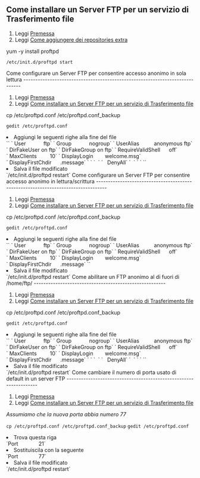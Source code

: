 Come installare un Server FTP per un servizio di Trasferimento file
-------------------------------------------------------------------

1.  Leggi [Premessa](01_Introduzione_a_Fedora#Premessa "wikilink")
2.  Leggi [Come aggiungere dei repositories extra](02_Repositories#Come_aggiungere_dei_repositories_extra "wikilink")

yum -y install proftpd

`/etc/init.d/proftpd start`

</ol>
Come configurare un Server FTP per consentire accesso anonimo in sola lettura
-----------------------------------------------------------------------------

1.  Leggi [Premessa](01_Introduzione_a_Fedora#Premessa "wikilink")
2.  Leggi [Come installare un Server FTP per un servizio di Trasferimento file](#Come_installare_un_Server_FTP_per_un_servizio_di_Trasferimento_file "wikilink")

cp /etc/proftpd.conf /etc/proftpd.conf\_backup

`gedit /etc/proftpd.conf`

<li>
Aggiungi le seguenti righe alla fine del file

</li>
`<Anonymous ~ftp>`
` User            ftp`
` Group            nogroup`
` UserAlias          anonymous ftp`
` DirFakeUser on ftp`
` DirFakeGroup on ftp`
` RequireValidShell      off`
` MaxClients         10`
` DisplayLogin        welcome.msg`
` DisplayFirstChdir      .message`
` <Directory *>`
`  <Limit WRITE>`
`   DenyAll`
`  </Limit>`
` </Directory>`
`</Anonymous>`

<li>
Salva il file modificato

</li>
`/etc/init.d/proftpd restart`

</ol>
Come configurare un Server FTP per consentire accesso anonimo in lettura/scrittura
----------------------------------------------------------------------------------

1.  Leggi [Premessa](01_Introduzione_a_Fedora#Premessa "wikilink")
2.  Leggi [Come installare un Server FTP per un servizio di Trasferimento file](#Come_installare_un_Server_FTP_per_un_servizio_di_Trasferimento_file "wikilink")

cp /etc/proftpd.conf /etc/proftpd.conf\_backup

`gedit /etc/proftpd.conf`

<li>
Aggiungi le seguenti righe alla fine del file

</li>
`<Anonymous ~ftp>`
` User            ftp`
` Group            nogroup`
` UserAlias          anonymous ftp`
` DirFakeUser on ftp`
` DirFakeGroup on ftp`
` RequireValidShell      off`
` MaxClients         10`
` DisplayLogin        welcome.msg`
` DisplayFirstChdir      .message`
`</Anonymous>`

<li>
Salva il file modificato

</li>
`/etc/init.d/proftpd restart`

</ol>
Come abilitare un FTP anonimo al di fuori di /home/ftp/
-------------------------------------------------------

1.  Leggi [Premessa](01_Introduzione_a_Fedora#Premessa "wikilink")
2.  Leggi [Come installare un Server FTP per un servizio di Trasferimento file](#Come_installare_un_Server_FTP_per_un_servizio_di_Trasferimento_file "wikilink")

cp /etc/proftpd.conf /etc/proftpd.conf\_backup

`gedit /etc/proftpd.conf`

<li>
Aggiungi le seguenti righe alla fine del file

</li>
`<Anonymous /location_of_folder/>`
` User            ftp`
` Group            nogroup`
` UserAlias          anonymous ftp`
` DirFakeUser on ftp`
` DirFakeGroup on ftp`
` RequireValidShell      off`
` MaxClients         10`
` DisplayLogin        welcome.msg`
` DisplayFirstChdir      .message`
` <Directory *>`
`  <Limit WRITE>`
`   DenyAll`
`  </Limit>`
` </Directory>`
`</Anonymous>`

<li>
Salva il file modificato

</li>
`/etc/init.d/proftpd restart`

</ol>
Come cambiare il numero di porta usato di default in un server FTP
------------------------------------------------------------------

1.  Leggi [Premessa](01_Introduzione_a_Fedora#Premessa "wikilink")
2.  Leggi [Come installare un Server FTP per un servizio di Trasferimento file](#Come_installare_un_Server_FTP_per_un_servizio_di_Trasferimento_file "wikilink")

*Assumiamo che la nuova porta abbia numero 77*

`cp /etc/proftpd.conf /etc/proftpd.conf_backup`
`gedit /etc/proftpd.conf`

<li>
Trova questa riga

</li>
`Port              21`

<li>
Sostituiscila con la seguente

</li>
`Port              77`

<li>
Salva il file modificato

</li>
`/etc/init.d/proftpd restart`

</ol>
<Categoria:Fedoraserver>
